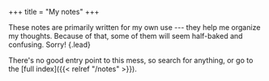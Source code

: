 +++
title = "My notes"
+++

These notes are primarily written for my own use --- they help me organize my thoughts. Because of that, some of them will seem half-baked and confusing. Sorry!
{.lead}

<!--more-->

There's no good entry point to this mess, so search for anything, or go to the [full index]({{< relref "/notes" >}}).
